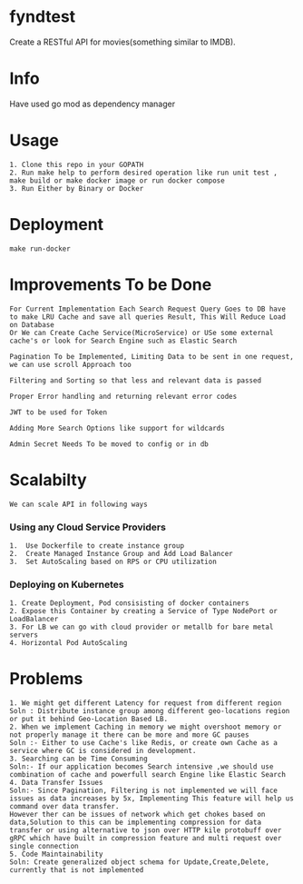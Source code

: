 # fyndtest
Create a RESTful API for movies(something similar to IMDB).

# Info
Have used go mod as dependency manager

# Usage
    1. Clone this repo in your GOPATH 
    2. Run make help to perform desired operation like run unit test , make build or make docker image or run docker compose 
    3. Run Either by Binary or Docker   

# Deployment
    make run-docker
    
# Improvements To be Done
    For Current Implementation Each Search Request Query Goes to DB have to make LRU Cache and save all queries Result, This Will Reduce Load on Database  
    Or We can Create Cache Service(MicroService) or USe some external cache's or look for Search Engine such as Elastic Search

    Pagination To be Implemented, Limiting Data to be sent in one request, we can use scroll Approach too

    Filtering and Sorting so that less and relevant data is passed

    Proper Error handling and returning relevant error codes
    
    JWT to be used for Token
    
    Adding More Search Options like support for wildcards
    
    Admin Secret Needs To be moved to config or in db 
    
# Scalabilty
    We can scale API in following ways
### Using any Cloud Service Providers
    1.  Use Dockerfile to create instance group  
    2.  Create Managed Instance Group and Add Load Balancer 
    3.  Set AutoScaling based on RPS or CPU utilization 

### Deploying on Kubernetes
    1. Create Deployment, Pod consisisting of docker containers 
    2. Expose this Container by creating a Service of Type NodePort or LoadBalancer 
    3. For LB we can go with cloud provider or metallb for bare metal servers 
    4. Horizontal Pod AutoScaling 

# Problems
    1. We might get different Latency for request from different region 
    Soln : Distribute instance group among different geo-locations region or put it behind Geo-Location Based LB.
    2. When we implement Caching in memory we might overshoot memory or not properly manage it there can be more and more GC pauses 
    Soln :- Either to use Cache's like Redis, or create own Cache as a service where GC is considered in development. 
    3. Searching can be Time Consuming 
    Soln:- If our application becomes Search intensive ,we should use combination of cache and powerfull search Engine like Elastic Search 
    4. Data Transfer Issues 
    Soln:- Since Pagination, Filtering is not implemented we will face issues as data increases by 5x, Implementing This feature will help us command over data transfer.
    However ther can be issues of network which get chokes based on data,Solution to this can be implementing compression for data transfer or using alternative to json over HTTP kile protobuff over gRPC which have built in compression feature and multi request over single connection 
    5. Code Maintainability
    Soln: Create generalized object schema for Update,Create,Delete, currently that is not implemented 

